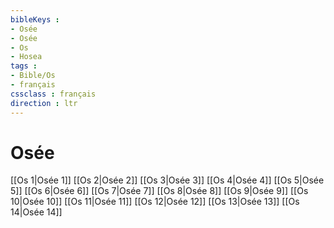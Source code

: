 ```yaml
---
bibleKeys : 
- Osée
- Osée
- Os
- Hosea
tags : 
- Bible/Os
- français
cssclass : français
direction : ltr
---
```


# Osée

[[Os 1|Osée 1]]
[[Os 2|Osée 2]]
[[Os 3|Osée 3]]
[[Os 4|Osée 4]]
[[Os 5|Osée 5]]
[[Os 6|Osée 6]]
[[Os 7|Osée 7]]
[[Os 8|Osée 8]]
[[Os 9|Osée 9]]
[[Os 10|Osée 10]]
[[Os 11|Osée 11]]
[[Os 12|Osée 12]]
[[Os 13|Osée 13]]
[[Os 14|Osée 14]]
